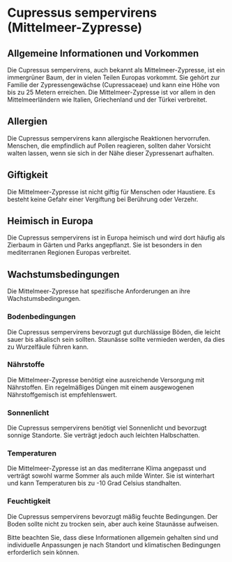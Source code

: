 # Cupressus sempervirens (Mittelmeer-Zypresse)

## Allgemeine Informationen und Vorkommen
Die Cupressus sempervirens, auch bekannt als Mittelmeer-Zypresse, ist ein immergrüner Baum, der in vielen Teilen Europas vorkommt. Sie gehört zur Familie der Zypressengewächse (Cupressaceae) und kann eine Höhe von bis zu 25 Metern erreichen. Die Mittelmeer-Zypresse ist vor allem in den Mittelmeerländern wie Italien, Griechenland und der Türkei verbreitet.

## Allergien
Die Cupressus sempervirens kann allergische Reaktionen hervorrufen. Menschen, die empfindlich auf Pollen reagieren, sollten daher Vorsicht walten lassen, wenn sie sich in der Nähe dieser Zypressenart aufhalten.

## Giftigkeit
Die Mittelmeer-Zypresse ist nicht giftig für Menschen oder Haustiere. Es besteht keine Gefahr einer Vergiftung bei Berührung oder Verzehr.

## Heimisch in Europa
Die Cupressus sempervirens ist in Europa heimisch und wird dort häufig als Zierbaum in Gärten und Parks angepflanzt. Sie ist besonders in den mediterranen Regionen Europas verbreitet.

## Wachstumsbedingungen
Die Mittelmeer-Zypresse hat spezifische Anforderungen an ihre Wachstumsbedingungen.

### Bodenbedingungen
Die Cupressus sempervirens bevorzugt gut durchlässige Böden, die leicht sauer bis alkalisch sein sollten. Staunässe sollte vermieden werden, da dies zu Wurzelfäule führen kann.

### Nährstoffe
Die Mittelmeer-Zypresse benötigt eine ausreichende Versorgung mit Nährstoffen. Ein regelmäßiges Düngen mit einem ausgewogenen Nährstoffgemisch ist empfehlenswert.

### Sonnenlicht
Die Cupressus sempervirens benötigt viel Sonnenlicht und bevorzugt sonnige Standorte. Sie verträgt jedoch auch leichten Halbschatten.

### Temperaturen
Die Mittelmeer-Zypresse ist an das mediterrane Klima angepasst und verträgt sowohl warme Sommer als auch milde Winter. Sie ist winterhart und kann Temperaturen bis zu -10 Grad Celsius standhalten.

### Feuchtigkeit
Die Cupressus sempervirens bevorzugt mäßig feuchte Bedingungen. Der Boden sollte nicht zu trocken sein, aber auch keine Staunässe aufweisen.

Bitte beachten Sie, dass diese Informationen allgemein gehalten sind und individuelle Anpassungen je nach Standort und klimatischen Bedingungen erforderlich sein können.

